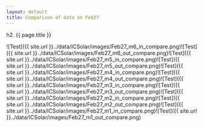 ```yaml
---
layout: default
title: Comparison of data on Feb27
---
```

h2. {{ page.title }}

![Test]({{ site.url }}../data/ICSolar/images/Feb27_m6_in_compare.png)![Test]({{ site.url }}../data/ICSolar/images/Feb27_m6_out_compare.png)![Test]({{ site.url }}../data/ICSolar/images/Feb27_m5_in_compare.png)![Test]({{ site.url }}../data/ICSolar/images/Feb27_m5_out_compare.png)![Test]({{ site.url }}../data/ICSolar/images/Feb27_m4_in_compare.png)![Test]({{ site.url }}../data/ICSolar/images/Feb27_m4_out_compare.png)![Test]({{ site.url }}../data/ICSolar/images/Feb27_m3_in_compare.png)![Test]({{ site.url }}../data/ICSolar/images/Feb27_m3_out_compare.png)![Test]({{ site.url }}../data/ICSolar/images/Feb27_m2_in_compare.png)![Test]({{ site.url }}../data/ICSolar/images/Feb27_m2_out_compare.png)![Test]({{ site.url }}../data/ICSolar/images/Feb27_m1_in_compare.png)![Test]({{ site.url }}../data/ICSolar/images/Feb27_m1_out_compare.png)
